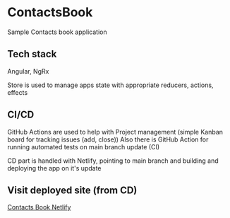 # ContactsBook

Sample Contacts book application

## Tech stack

Angular, NgRx

Store is used to manage apps state with appropriate reducers, actions, effects 

## CI/CD

GitHub Actions are used to help with Project management (simple Kanban board for tracking issues (add, close))
Also there is GitHub Action for running automated tests on main branch update (CI)

CD part is handled with Netlify, pointing to main branch and building and deploying the app on it's update

## Visit deployed site (from CD)

[Contacts Book Netlify](https://contacts-book-dedalus-example.netlify.app/)